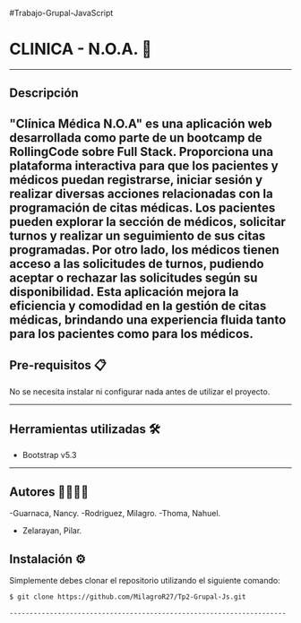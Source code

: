 #Trabajo-Grupal-JavaScript

# CLINICA - N.O.A.  🚀
----------------------------------------------------
## Descripción 

"Clínica Médica N.O.A" es una aplicación web desarrollada como parte de un bootcamp de RollingCode sobre Full Stack. Proporciona una plataforma interactiva para que los pacientes y médicos puedan registrarse, iniciar sesión y realizar diversas acciones relacionadas con la programación de citas médicas. Los pacientes pueden explorar la sección de médicos, solicitar turnos y realizar un seguimiento de sus citas programadas. Por otro lado, los médicos tienen acceso a las solicitudes de turnos, pudiendo aceptar o rechazar las solicitudes según su disponibilidad. Esta aplicación mejora la eficiencia y comodidad en la gestión de citas médicas, brindando una experiencia fluida tanto para los pacientes como para los médicos.
-----------------------------------------------------------

## Pre-requisitos 📋

No se necesita instalar ni configurar nada antes de utilizar el proyecto.

------------------------------------------------------------------------

## Herramientas utilizadas 🛠️

- Bootstrap v5.3

------------------------------------------------------------------

## Autores 👩‍💻👨‍💻

-Guarnaca, Nancy.
-Rodriguez, Milagro.
-Thoma, Nahuel.
- Zelarayan, Pilar.

## Instalación ⚙️

Simplemente debes clonar el repositorio utilizando el siguiente comando:

```bash
$ git clone https://github.com/MilagroR27/Tp2-Grupal-Js.git 

---------------------------------------------------------------------

